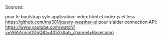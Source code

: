 Sources:

pour le bootstrap syle application: index.html et index.js et less
https://github.com/tns301/jquery-weather-ui
pour s'aider connection API:
https://www.youtube.com/watch?v=V6AArnmODqQ&t=4052s&ab_channel=Basecamp